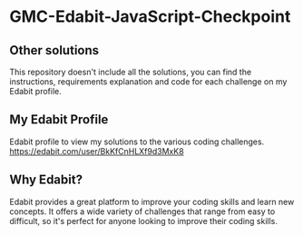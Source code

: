 # GMC-Edabit-JavaScript-Checkpoint

## Other solutions

This repository doesn't include all the solutions, you can find the instructions, requirements explanation and code for each challenge on my Edabit profile.

## My Edabit Profile
Edabit profile to view my solutions to the various coding challenges.
https://edabit.com/user/BkKfCnHLXf9d3MxK8


## Why Edabit?
Edabit provides a great platform to improve your coding skills and learn new concepts. It offers a wide variety of challenges that range from easy to difficult, so it's perfect for anyone looking to improve their coding skills.

